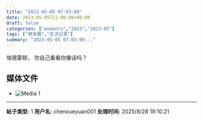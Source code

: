 ```yaml
---
title: "2023-05-05 07:03:00"
date: 2023-05-05T11:00:00+08:00
draft: false
categories: ["moments","2023","2023-05"]
tags: ["朋友圈","生活记录"]
summary: "2023-05-05 07:03:00..."
---
```


埃德蒙顿，
​你自己看看​你像话吗？

## 媒体文件

- ![Media 1](/Moments/photos/2023-05-05/202305050703000.jpg)

---

**帖子类型:** 1
**用户名:** chenxueyuan001
**处理时间:** 2025/8/28 19:10:21